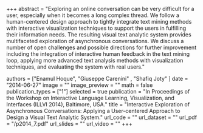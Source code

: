 +++
abstract = "Exploring an online conversation can be very difficult for a user, especially when it becomes a long complex thread. We follow  a human-centered design approach to tightly integrate text mining methods with interactive visualization techniques to support the users in fulfilling their information needs. The resulting visual text analytic system provides multifaceted exploration of asynchronous conversations. We discuss a number of open challenges and possible directions for further improvement including the integration of interactive human feedback in the text mining loop, applying more advanced text analysis methods with visualization techniques, and evaluating the system with real users."

authors = ["Enamul Hoque", "Giuseppe Carenini" , "Shafiq Joty" ]
date = "2014-06-27"
image = ""
image_preview = ""
math = false
publication_types = ["1"]
selected = true
publication = "In Proceedings of the Workshop on Interactive Language Learning, Visualization, and Interfaces (ILLVI 2014), Baltimore, USA."
title = "Interactive Exploration of Asynchronous Conversations: Applying a User-centered Approach to Design a Visual Text Analytic System."
url_code = ""
url_dataset = ""
url_pdf = "/p2014_7.pdf"
url_slides = ""
url_video = ""
+++


